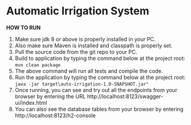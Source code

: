 # Automatic Irrigation System

**HOW TO RUN**
1. Make sure jdk 8 or above is properly installed in your PC.
2. Also make sure Maven is installed and classpath is properly set.
3. Pull the source code from the git repo to your PC.
4. Build to application by typing the command below at the project root:</br>
   `mvn clean package`
5. The above command will run all tests and compile the code.
6. Run the application by typing the command below at the project root:</br>
   `java -jar target\auto-irrigation-1.0-SNAPSHOT.jar"`
7. Once running, you can see and try out all the endpoints from your browser by entering the URL http://localhost:8123/swagger-ui/index.html
8. You can also see the database tables from your browser by entering http://localhost:8123/h2-console
